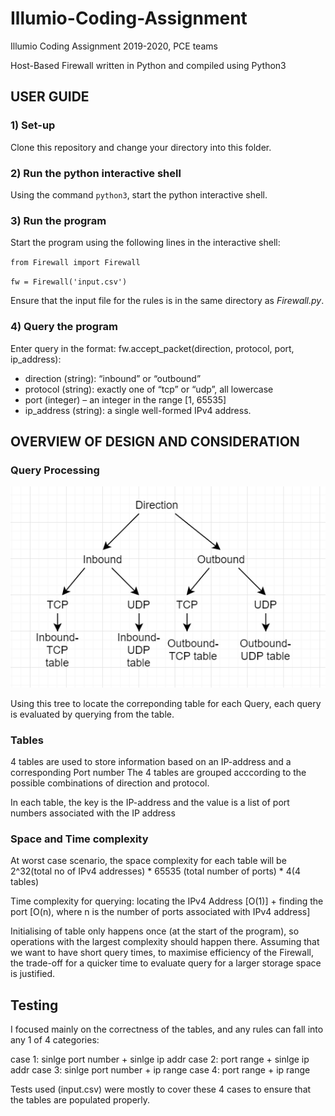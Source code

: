 # Illumio-Coding-Assignment
Illumio Coding Assignment 2019-2020, PCE teams

Host-Based Firewall written in Python and compiled using Python3

## USER GUIDE
### 1) Set-up
Clone this repository and change your directory into this folder.
### 2) Run the python interactive shell
Using the command `python3`, start the python interactive shell.
### 3) Run the program
Start the program using the following lines in the interactive shell:

`from Firewall import Firewall`

`fw = Firewall('input.csv')`

Ensure that the input file for the rules is in the same directory as *Firewall.py*.
### 4) Query the program
Enter query in the format: fw.accept_packet(direction, protocol, port, ip_address):

- direction (string): “inbound” or “outbound”
- protocol (string): exactly one of “tcp” or “udp”, all lowercase
- port (integer) – an integer in the range [1, 65535]
- ip_address (string): a single well-formed IPv4 address.

## OVERVIEW OF DESIGN AND CONSIDERATION

### Query Processing
![decision tree](/diagram.PNG)

Using this tree to locate the correponding table for each Query, each query is evaluated by querying from the table.

### Tables
4 tables are used to store information based on an IP-address and a corresponding Port number
The 4 tables are grouped acccording to the possible combinations of direction and protocol.

In each table, the key is the IP-address and the value is a list of port numbers associated with the IP address

### Space and Time complexity

At worst case scenario, the space complexity for each table will be 2^32(total no of IPv4 addresses) * 65535 (total number of ports) * 4(4 tables)

Time complexity for querying: locating the IPv4 Address [O(1)] + finding the port [O(n), where n is the number of ports associated with IPv4 address]

Initialising of table only happens once (at the start of the program), so operations with the largest complexity should happen there.
Assuming that we want to have short query times, to maximise efficiency of the Firewall, the trade-off for a quicker time to evaluate query for a larger storage space is justified.

## Testing

I focused mainly on the correctness of the tables, and any rules can fall into any 1 of 4 categories:

case 1: sinlge port number + sinlge ip addr
case 2: port range + sinlge ip addr
case 3: sinlge port number + ip range
case 4: port range + ip range

Tests used (input.csv) were mostly to cover these 4 cases to ensure that the tables are populated properly.

